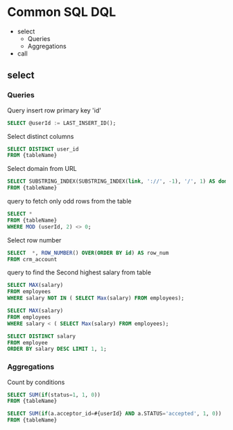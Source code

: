 # Common SQL DQL

- select
  - Queries
  - Aggregations
- call

## select

### Queries

Query insert row primary key 'id'

```sql
SELECT @userId := LAST_INSERT_ID();
```

Select distinct columns

```sql
SELECT DISTINCT user_id 
FROM {tableName}
```

Select domain from URL

```sql
SELECT SUBSTRING_INDEX(SUBSTRING_INDEX(link, '://', -1), '/', 1) AS domain
FROM {tableName}
```

query to fetch only odd rows from the table

```sql
SELECT * 
FROM {tableName} 
WHERE MOD (userId, 2) <> 0;
```

Select row number

```sql
SELECT  *, ROW_NUMBER() OVER(ORDER BY id) AS row_num
FROM crm_account
```

query to find the Second highest salary from table

```sql
SELECT MAX(salary)
FROM employees
WHERE salary NOT IN ( SELECT Max(salary) FROM employees);
```

```sql
SELECT MAX(salary) 
FROM employees
WHERE salary < ( SELECT Max(salary) FROM employees);
```

```sql
SELECT DISTINCT salary 
FROM employee 
ORDER BY salary DESC LIMIT 1, 1;
```



### Aggregations

Count by conditions

```sql
SELECT SUM(if(status=1, 1, 0)) 
FROM {tableName}
```

```sql
SELECT SUM(if(a.acceptor_id=#{userId} AND a.STATUS='accepted', 1, 0))
FROM {tableName}
```

